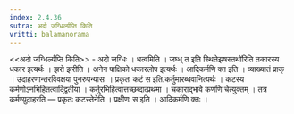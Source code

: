 ```yaml
---
index: 2.4.36
sutra: अदो जग्धिर्ल्यप्ति किति
vritti: balamanorama
---
```


<<अदो जग्धिर्ल्यप्ति किति>> - अदो जग्धिः । धत्वमिति । जघ्ध् त इति स्थितेझषस्तथो॑रिति तकारस्य धकार इत्यर्थः । झरो झरीति । अनेन पाक्षिको धकारलोप इत्यर्थः । आदिकर्मणि क्त इति । व्याख्यातं प्राक् । उदाहरणान्तरविवक्षया पुनरुपन्यासः । प्रकृतः कटं स इति.कर्तुमारब्धवानित्यर्थः । कटस्य कर्मणोऽनभिहितत्वाद्द्वितीया । कर्तुरभिहित्वात्तच्छब्दात्प्रथमा । चकाराद्भावे कर्णणि चेत्युक्तम् । तत्र कर्मण्युदाहरति —  प्रकृतः कटस्तेनेति । प्रक्षीणः स इति । आदिकर्मणि क्तः । 